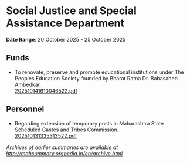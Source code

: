 # Social Justice and Special Assistance Department

**Date Range**: 20 October 2025 - 25 October 2025


## Funds
- To renovate, preserve and promote educational institutions under The Peoples Education Society founded by Bharat Ratna Dr. Babasaheb Ambedkar.\
  [202510141610046522.pdf](https://gr.maharashtra.gov.in/Site/Upload/Government%20Resolutions/English/202510141610046522.pdf)

## Personnel
- Regarding extension of temporary posts in Maharashtra State Scheduled Castes and Tribes Commission.\
  [202510131335313522.pdf](https://gr.maharashtra.gov.in/Site/Upload/Government%20Resolutions/English/202510131335313522....pdf)


*Archives of earlier summaries are available at http://mahsummary.orgpedia.in/en/archive.html*